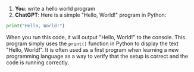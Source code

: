 1. **You**: write a hello world program
2. **ChatGPT**: Here is a simple "Hello, World!" program in Python:

```python
print("Hello, World!")
```

When you run this code, it will output "Hello, World!" to the console. This program simply uses the `print()` function in Python to display the text "Hello, World!". It is often used as a first program when learning a new programming language as a way to verify that the setup is correct and the code is running correctly.